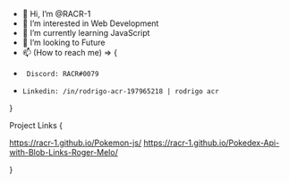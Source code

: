 - 👋 Hi, I’m @RACR-1
- 👀 I’m interested in Web Development
- 🌱 I’m currently learning JavaScript
- 💞️ I’m looking to Future
- 📫 (How to reach me) => {
-      Discord: RACR#0079 
-     Linkedin: /in/rodrigo-acr-197965218 | rodrigo acr
}

Project Links { 

  https://racr-1.github.io/Pokemon-js/
  https://racr-1.github.io/Pokedex-Api-with-Blob-Links-Roger-Melo/


  }
